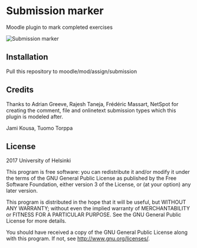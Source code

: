 # Submission marker #

Moodle plugin to mark completed exercises

![Submission marker](https://raw.githubusercontent.com/UniversityOfHelsinkiCS/submarker/master/submarker.png)

## Installation ##

Pull this repository to moodle/mod/assign/submission

## Credits ##

Thanks to
Adrian Greeve, Rajesh Taneja, Frédéric Massart, NetSpot
for creating the comment, file and onlinetext submission types which this plugin is modeled after.

Jami Kousa,
Tuomo Torppa

## License ##

2017 University of Helsinki

This program is free software: you can redistribute it and/or modify it under
the terms of the GNU General Public License as published by the Free Software
Foundation, either version 3 of the License, or (at your option) any later
version.

This program is distributed in the hope that it will be useful, but WITHOUT ANY
WARRANTY; without even the implied warranty of MERCHANTABILITY or FITNESS FOR A
PARTICULAR PURPOSE.  See the GNU General Public License for more details.

You should have received a copy of the GNU General Public License along with
this program.  If not, see <http://www.gnu.org/licenses/>.
